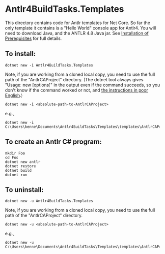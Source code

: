 # Antlr4BuildTasks.Templates

This directory contains code for Antlr templates for Net Core. So far the only template it
contains is a "Hello World" console app for Antlr4. You will need to download Java, and the ANTLR 4.8
Java jar. See [Installation of Prerequisites](https://github.com/kaby76/Antlr4BuildTasks#installation-of-prerequisites)
for full details.

## To install:

    dotnet new -i Antlr4BuildTasks.Templates

Note, if you are working from a cloned local copy,
you need to use the full path of the "AntlrCAProject" directory.
(The dotnet tool always gives "Usage: new [options]"
in the output even if the command succeeds, so you don't know if the
command worked or not,
and [the instructions in poor English](https://docs.microsoft.com/en-us/dotnet/core/tools/custom-templates#installing-a-template).)

    dotnet new -i <absolute-path-to-AntlrCAProject>

e.g.,

    dotnet new -i C:\Users\kenne\Documents\Antlr4BuildTasks\Templates\templates\AntlrCAProject'


## To create an Antlr C# program:

    mkdir Foo
    cd Foo
    dotnet new antlr
    dotnet restore
    dotnet build
    dotnet run

## To uninstall:

    dotnet new -u Antlr4BuildTasks.Templates

Note, if you are working from a cloned local copy,
you need to use the full path of the "AntlrCAProject" directory.

    dotnet new -u <absolute-path-to-AntlrCAProject>

e.g.,

    dotnet new -u C:\Users\kenne\Documents\Antlr4BuildTasks\Templates\templates\AntlrCAProject'

